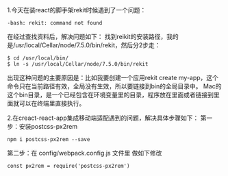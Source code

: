 1.今天在装react的脚手架rekit时候遇到了一个问题：

```
-bash: rekit: command not found
```
在经过查找资料后，解决问题如下：
找到reikit的安装路径，我的是/usr/local/Cellar/node/7.5.0/bin/rekit，然后分2步走：
```
$ cd /usr/local/bin/
$ ln -s /usr/local/Cellar/node/7.5.0/bin/rekit
```
出现这种问题的主要原因是：比如我要创建一个应用rekit create my-app，这个命令只在当前路径有效，全局没有生效，所以要链接到bin的全局目录中。
Mac的这个bin目录，是一个已经包含在环境变量里的目录，程序放在里面或者链接到里面就可以在终端里直接执行。


2.在creact-react-app集成移动端适配遇到的问题，解决具体步骤如下：
第一步：安装postcss-px2rem
```
npm i postcss-px2rem --save
```
第二步：在 config/webpack.config.js 文件里 做如下修改
```
const px2rem = require('postcss-px2rem')
```

